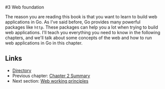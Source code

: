 #3 Web foundation

The reason you are reading this book is that you want to learn to build web applications in Go. As I've said before, Go provides many powerful packages like `http`. These packages can help you a lot when trying to build web applications. I'll teach you everything you need to know in the following chapters, and we'll talk about some concepts of the web and how to run web applications in Go in this chapter.

## Links

- [Directory](preface.md)
- Previous chapter: [Chapter 2 Summary](02.8.md)
- Next section: [Web working principles](03.1.md)
